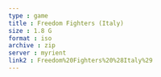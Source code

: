 ```yaml
---
type : game
title : Freedom Fighters (Italy)
size : 1.8 G
format : iso
archive : zip
server : myrient
link2 : Freedom%20Fighters%20%28Italy%29
---
```

